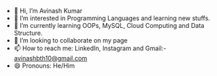 - 👋 Hi, I’m Avinash Kumar
- 👀 I’m interested in Programming Languages and learning new stuffs.
- 🌱 I’m currently learning OOPs, MySQL, Cloud Computing and Data Structure.
- 💞️ I’m looking to collaborate on my page
- 📫 How to reach me: LinkedIn, Instagram and Gmail:- avinashbth10@gmail.com
- 😄 Pronouns: He/Him

<!---
kravi2201/kravi2201 is a ✨ special ✨ repository because its `README.md` (this file) appears on your GitHub profile.
You can click the Preview link to take a look at your changes.
--->
